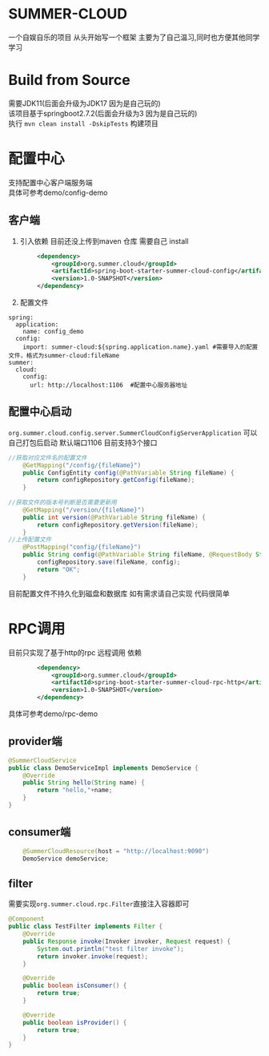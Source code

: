 # SUMMER-CLOUD
一个自娱自乐的项目 从头开始写一个框架 主要为了自己温习,同时也方便其他同学学习
# Build from Source
需要JDK11(后面会升级为JDK17 因为是自己玩的)  
该项目基于springboot2.7.2(后面会升级为3 因为是自己玩的)  
执行 `mvn clean install -DskipTests` 构建项目

# 配置中心
支持配置中心客户端服务端  
具体可参考demo/config-demo

## 客户端
1. 引入依赖 目前还没上传到maven 仓库 需要自己 install
```xml
		<dependency>
			<groupId>org.summer.cloud</groupId>
			<artifactId>spring-boot-starter-summer-cloud-config</artifactId>
			<version>1.0-SNAPSHOT</version>
		</dependency>
```
2. 配置文件
```
spring:
  application:
    name: config_demo
  config:
    import: summer-cloud:${spring.application.name}.yaml #需要导入的配置文件，格式为summer-cloud:fileName
summer:
  cloud:
    config:
      url: http://localhost:1106  #配置中心服务器地址
```
## 配置中心启动
`org.summer.cloud.config.server.SummerCloudConfigServerApplication` 可以自己打包后启动
默认端口1106
目前支持3个接口
```java
//获取对应文件名的配置文件
    @GetMapping("/config/{fileName}")
    public ConfigEntity config(@PathVariable String fileName) {
        return configRepository.getConfig(fileName);
    }
    
//获取文件的版本号判断是否需要更新用
    @GetMapping("/version/{fileName}")
    public int version(@PathVariable String fileName) {
        return configRepository.getVersion(fileName);
    }
//上传配置文件
    @PostMapping("config/{fileName}")
    public String config(@PathVariable String fileName, @RequestBody String config) {
        configRepository.save(fileName, config);
        return "OK";
    }
```
目前配置文件不持久化到磁盘和数据库 如有需求请自己实现 代码很简单

# RPC调用
目前只实现了基于http的rpc 远程调用
依赖
```xml
		<dependency>
			<groupId>org.summer.cloud</groupId>
			<artifactId>spring-boot-starter-summer-cloud-rpc-http</artifactId>
			<version>1.0-SNAPSHOT</version>
		</dependency>
```
具体可参考demo/rpc-demo
## provider端
```java
@SummerCloudService
public class DemoServiceImpl implements DemoService {
	@Override
	public String hello(String name) {
		return "hello,"+name;
	}
}
```
## consumer端
```java
	@SummerCloudResource(host = "http://localhost:9090")
	DemoService demoService;
```
## filter
需要实现`org.summer.cloud.rpc.Filter`直接注入容器即可
```java
@Component
public class TestFilter implements Filter {
	@Override
	public Response invoke(Invoker invoker, Request request) {
		System.out.println("test filter invoke");
		return invoker.invoke(request);
	}

	@Override
	public boolean isConsumer() {
		return true;
	}

	@Override
	public boolean isProvider() {
		return true;
	}
}
```
